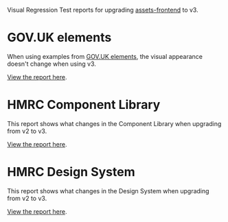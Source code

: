 Visual Regression Test reports for upgrading [assets-frontend](https://github.com/hmrc/assets-frontend/) to v3.

# GOV.UK elements

When using examples from [GOV.UK elements](https://govuk-elements.herokuapp.com/), the visual appearance doesn't change when using v3.

[View the report here](https://github.tools.tax.service.gov.uk/pages/HMRC/assets-frontend-vrt-reports/govuk_elements/html_report/index.html).

# HMRC Component Library

This report shows what changes in the Component Library when upgrading from v2 to v3.

[View the report here](https://github.tools.tax.service.gov.uk/pages/HMRC/assets-frontend-vrt-reports/component_library/html_report/index.html).

# HMRC Design System

This report shows what changes in the Design System when upgrading from v2 to v3.

[View the report here](https://github.tools.tax.service.gov.uk/pages/HMRC/assets-frontend-vrt-reports/design_system/html_report/index.html).
